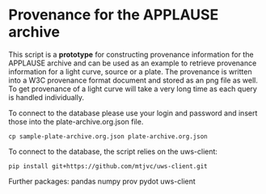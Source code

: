Provenance for the APPLAUSE archive
===================================

This script is a **prototype** for constructing provenance information for the APPLAUSE archive and can be used as an example to retrieve provenance information for a light curve, source or a plate. The provenance is written into a W3C provenance format document and stored as an png file as well. To get provenance of a light curve will take a very long time as each query is handled individually.

To connect to the database please use your login and password and insert those into the plate-archive.org.json file.
```
cp sample-plate-archive.org.json plate-archive.org.json
```

To connect to the database, the script relies on the uws-client:
```
pip install git+https://github.com/mtjvc/uws-client.git
```

Further packages:
pandas
numpy
prov
pydot
uws-client
